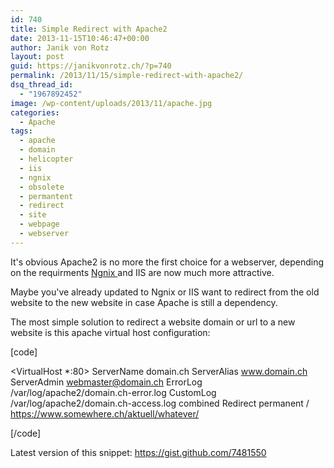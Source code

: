 ```yaml
---
id: 740
title: Simple Redirect with Apache2
date: 2013-11-15T10:46:47+00:00
author: Janik von Rotz
layout: post
guid: https://janikvonrotz.ch/?p=740
permalink: /2013/11/15/simple-redirect-with-apache2/
dsq_thread_id:
  - "1967892452"
image: /wp-content/uploads/2013/11/apache.jpg
categories:
  - Apache
tags:
  - apache
  - domain
  - helicopter
  - iis
  - ngnix
  - obsolete
  - permantent
  - redirect
  - site
  - webpage
  - webserver
---
```

It's obvious Apache2 is no more the first choice for a webserver, depending on the requirments <a href="https://www.theorganicagency.com/apache-vs-nginx-performance-comparison/" target="_blank">Ngnix </a>and IIS are now much more attractive.

Maybe you've already updated to Ngnix or IIS want to redirect from the old website to the new website in case Apache is still a dependency.

<!--more-->

The most simple solution to redirect a website domain or url to a new website is this apache virtual host configuration:

[code]

<VirtualHost *:80>
  ServerName domain.ch
  ServerAlias www.domain.ch
  ServerAdmin webmaster@domain.ch
  ErrorLog /var/log/apache2/domain.ch-error.log
  CustomLog /var/log/apache2/domain.ch-access.log combined
  Redirect permanent / https://www.somewhere.ch/aktuell/whatever/
</VirtualHost>

[/code]

Latest version of this snippet: <a href="https://gist.github.com/7481550" target="_blank">https://gist.github.com/7481550</a>